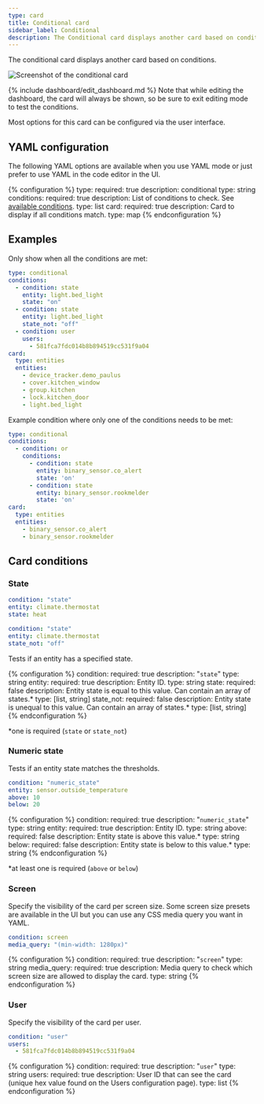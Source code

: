 ```yaml
---
type: card
title: Conditional card
sidebar_label: Conditional
description: The Conditional card displays another card based on conditions.
---
```


The conditional card displays another card based on conditions.

![Screenshot of the conditional card](/images/dashboards/conditional_card.gif)

{% include dashboard/edit_dashboard.md %}
Note that while editing the dashboard, the card will always be shown, so be sure to exit editing mode to test the conditions.

Most options for this card can be configured via the user interface.

## YAML configuration

The following YAML options are available when you use YAML mode or just prefer to use YAML in the code editor in the UI.

{% configuration %}
type:
  required: true
  description: conditional
  type: string
conditions:
  required: true
  description: List of conditions to check. See [available conditions](/dashboards/conditional/#card-conditions).
  type: list
card:
  required: true
  description: Card to display if all conditions match.
  type: map
{% endconfiguration %}

## Examples

Only show when all the conditions are met:
```yaml
type: conditional
conditions:
  - condition: state
    entity: light.bed_light
    state: "on"
  - condition: state
    entity: light.bed_light
    state_not: "off"
  - condition: user
    users:
      - 581fca7fdc014b8b894519cc531f9a04
card:
  type: entities
  entities:
    - device_tracker.demo_paulus
    - cover.kitchen_window
    - group.kitchen
    - lock.kitchen_door
    - light.bed_light
```

Example condition where only one of the conditions needs to be met:
```yaml
type: conditional
conditions:
  - condition: or
    conditions:
      - condition: state
        entity: binary_sensor.co_alert
        state: 'on'
      - condition: state
        entity: binary_sensor.rookmelder
        state: 'on'
card:
  type: entities
  entities:
    - binary_sensor.co_alert
    - binary_sensor.rookmelder
```

## Card conditions

### State

```yaml
condition: "state"
entity: climate.thermostat
state: heat
```

```yaml
condition: "state"
entity: climate.thermostat
state_not: "off"
```

Tests if an entity has a specified state.

{% configuration %}
condition:
  required: true
  description: "`state`"
  type: string
entity:
  required: true
  description: Entity ID.
  type: string
state:
  required: false
  description: Entity state is equal to this value. Can contain an array of states.*
  type: [list, string]
state_not:
  required: false
  description: Entity state is unequal to this value. Can contain an array of states.*
  type: [list, string]
{% endconfiguration %}

*one is required (`state` or `state_not`)

### Numeric state

Tests if an entity state matches the thresholds.

```yaml
condition: "numeric_state"
entity: sensor.outside_temperature
above: 10
below: 20
```

{% configuration %}
condition:
  required: true
  description: "`numeric_state`"
  type: string
entity:
  required: true
  description: Entity ID.
  type: string
above:
  required: false
  description: Entity state is above this value.*
  type: string
below:
  required: false
  description: Entity state is below to this value.*
  type: string
{% endconfiguration %}

*at least one is required (`above` or `below`)

### Screen

Specify the visibility of the card per screen size. Some screen size presets are available in the UI but you can use any CSS media query you want in YAML.

```yaml
condition: screen
media_query: "(min-width: 1280px)"
```

{% configuration %}
condition:
  required: true
  description: "`screen`"
  type: string
media_query:
  required: true
  description: Media query to check which screen size are allowed to display the card.
  type: string
{% endconfiguration %}

### User

Specify the visibility of the card per user.

```yaml
condition: "user"
users:
  - 581fca7fdc014b8b894519cc531f9a04
```

{% configuration %}
condition:
  required: true
  description: "`user`"
  type: string
users:
  required: true
  description: User ID that can see the card (unique hex value found on the Users configuration page).
  type: list
{% endconfiguration %}

